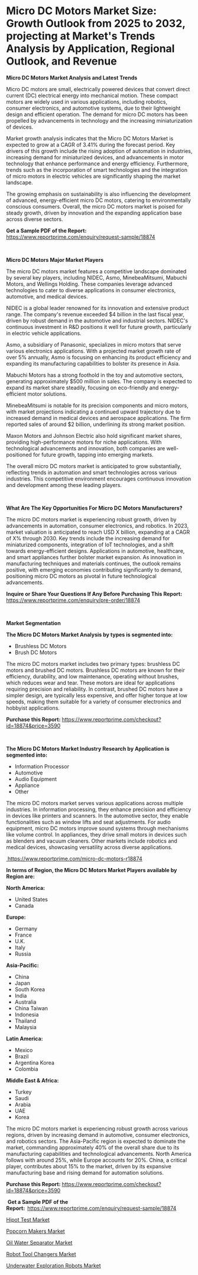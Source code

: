 <p><h1>Micro DC Motors Market Size: Growth Outlook from 2025 to 2032, projecting at Market's Trends Analysis by Application, Regional Outlook, and Revenue</h1></p><p><strong>Micro DC Motors Market Analysis and Latest Trends</strong></p>
<p><p>Micro DC motors are small, electrically powered devices that convert direct current (DC) electrical energy into mechanical motion. These compact motors are widely used in various applications, including robotics, consumer electronics, and automotive systems, due to their lightweight design and efficient operation. The demand for micro DC motors has been propelled by advancements in technology and the increasing miniaturization of devices.</p><p>Market growth analysis indicates that the Micro DC Motors Market is expected to grow at a CAGR of 3.41% during the forecast period. Key drivers of this growth include the rising adoption of automation in industries, increasing demand for miniaturized devices, and advancements in motor technology that enhance performance and energy efficiency. Furthermore, trends such as the incorporation of smart technologies and the integration of micro motors in electric vehicles are significantly shaping the market landscape. </p><p>The growing emphasis on sustainability is also influencing the development of advanced, energy-efficient micro DC motors, catering to environmentally conscious consumers. Overall, the micro DC motors market is poised for steady growth, driven by innovation and the expanding application base across diverse sectors.</p></p>
<p><strong>Get a Sample PDF of the Report:&nbsp;</strong> <a href="https://www.reportprime.com/enquiry/request-sample/18874?utm_campaign=1900&utm_medium=2&utm_source=Github&utm_content=ia&utm_term=19032025&utm_id=micro-dc-motors">https://www.reportprime.com/enquiry/request-sample/18874</a></p>
<p>&nbsp;</p>
<p><strong>Micro DC Motors Major Market Players</strong></p>
<p><p>The micro DC motors market features a competitive landscape dominated by several key players, including NIDEC, Asmo, MinebeaMitsumi, Mabuchi Motors, and Wellings Holding. These companies leverage advanced technologies to cater to diverse applications in consumer electronics, automotive, and medical devices.</p><p>NIDEC is a global leader renowned for its innovation and extensive product range. The company's revenue exceeded $4 billion in the last fiscal year, driven by robust demand in the automotive and industrial sectors. NIDEC's continuous investment in R&D positions it well for future growth, particularly in electric vehicle applications.</p><p>Asmo, a subsidiary of Panasonic, specializes in micro motors that serve various electronics applications. With a projected market growth rate of over 5% annually, Asmo is focusing on enhancing its product efficiency and expanding its manufacturing capabilities to bolster its presence in Asia.</p><p>Mabuchi Motors has a strong foothold in the toy and automotive sectors, generating approximately $500 million in sales. The company is expected to expand its market share steadily, focusing on eco-friendly and energy-efficient motor solutions.</p><p>MinebeaMitsumi is notable for its precision components and micro motors, with market projections indicating a continued upward trajectory due to increased demand in medical devices and aerospace applications. The firm reported sales of around $2 billion, underlining its strong market position.</p><p>Maxon Motors and Johnson Electric also hold significant market shares, providing high-performance motors for niche applications. With technological advancements and innovation, both companies are well-positioned for future growth, tapping into emerging markets.</p><p>The overall micro DC motors market is anticipated to grow substantially, reflecting trends in automation and smart technologies across various industries. This competitive environment encourages continuous innovation and development among these leading players.</p></p>
<p>&nbsp;</p>
<p><strong>What Are The Key Opportunities For Micro DC Motors Manufacturers?</strong></p>
<p><p>The micro DC motors market is experiencing robust growth, driven by advancements in automation, consumer electronics, and robotics. In 2023, market valuation is anticipated to reach USD X billion, expanding at a CAGR of X% through 2030. Key trends include the increasing demand for miniaturized components, integration of IoT technologies, and a shift towards energy-efficient designs. Applications in automotive, healthcare, and smart appliances further bolster market expansion. As innovation in manufacturing techniques and materials continues, the outlook remains positive, with emerging economies contributing significantly to demand, positioning micro DC motors as pivotal in future technological advancements.</p></p>
<p><strong>Inquire or Share Your Questions If Any Before Purchasing This Report:</strong> <a href="https://www.reportprime.com/enquiry/pre-order/18874?utm_campaign=1900&utm_medium=2&utm_source=Github&utm_content=ia&utm_term=19032025&utm_id=micro-dc-motors">https://www.reportprime.com/enquiry/pre-order/18874</a></p>
<p>&nbsp;</p>
<p><strong>Market Segmentation</strong></p>
<p><strong>The Micro DC Motors Market Analysis by types is segmented into:</strong></p>
<p><ul><li>Brushless DC Motors</li><li>Brush DC Motors</li></ul></p>
<p><p>The micro DC motors market includes two primary types: brushless DC motors and brushed DC motors. Brushless DC motors are known for their efficiency, durability, and low maintenance, operating without brushes, which reduces wear and tear. These motors are ideal for applications requiring precision and reliability. In contrast, brushed DC motors have a simpler design, are typically less expensive, and offer higher torque at low speeds, making them suitable for a variety of consumer electronics and hobbyist applications.</p></p>
<p><strong>Purchase this Report:&nbsp;</strong><a href="https://www.reportprime.com/checkout?id=18874&price=3590&utm_campaign=1900&utm_medium=2&utm_source=Github&utm_content=ia&utm_term=19032025&utm_id=micro-dc-motors">https://www.reportprime.com/checkout?id=18874&price=3590</a></p>
<p>&nbsp;</p>
<p><strong>The Micro DC Motors Market Industry Research by Application is segmented into:</strong></p>
<p><ul><li>Information Processor</li><li>Automotive</li><li>Audio Equipment</li><li>Appliance</li><li>Other</li></ul></p>
<p><p>The micro DC motors market serves various applications across multiple industries. In information processing, they enhance precision and efficiency in devices like printers and scanners. In the automotive sector, they enable functionalities such as window lifts and seat adjustments. For audio equipment, micro DC motors improve sound systems through mechanisms like volume control. In appliances, they drive small motors in devices such as blenders and vacuum cleaners. Other markets include robotics and medical devices, showcasing versatility across diverse applications.</p></p>
<p><a href="https://www.reportprime.com/micro-dc-motors-r18874?utm_campaign=1900&utm_medium=2&utm_source=Github&utm_content=ia&utm_term=19032025&utm_id=micro-dc-motors">&nbsp;https://www.reportprime.com/micro-dc-motors-r18874</a></p>
<p><strong>In terms of Region, the Micro DC Motors Market Players available by Region are:</strong></p>
<p>
    <p> <strong> North America: </strong>
        <ul>
            <li>United States</li>
            <li>Canada</li>
        </ul>
        </p> 
    <p> <strong> Europe: </strong>
        <ul>
            <li>Germany</li>
            <li>France</li>
            <li>U.K.</li>
            <li>Italy</li>
            <li>Russia</li>
        </ul>
        </p> 
    <p> <strong> Asia-Pacific: </strong>
        <ul>
            <li>China</li>
            <li>Japan</li>
            <li>South Korea</li>
            <li>India</li>
            <li>Australia</li>
            <li>China Taiwan</li>
            <li>Indonesia</li>
            <li>Thailand</li>
            <li>Malaysia</li>
        </ul>
        </p> 
    <p> <strong> Latin America: </strong>
        <ul>
            <li>Mexico</li>
            <li>Brazil</li>
            <li>Argentina Korea</li>
            <li>Colombia</li>
        </ul>
        </p> 
    <p> <strong> Middle East & Africa: </strong>
        <ul>
            <li>Turkey</li>
            <li>Saudi</li>
            <li>Arabia</li>
            <li>UAE</li>
            <li>Korea</li>
        </ul>
    </p>
    </p>
<p><p>The micro DC motors market is experiencing robust growth across various regions, driven by increasing demand in automotive, consumer electronics, and robotics sectors. The Asia-Pacific region is expected to dominate the market, commanding approximately 40% of the overall share due to its manufacturing capabilities and technological advancements. North America follows with around 25%, while Europe accounts for 20%. China, a critical player, contributes about 15% to the market, driven by its expansive manufacturing base and rising demand for automation solutions.</p></p>
<p><strong>Purchase this Report: </strong><a href="https://www.reportprime.com/checkout?id=18874&price=3590&utm_campaign=1900&utm_medium=2&utm_source=Github&utm_content=ia&utm_term=19032025&utm_id=micro-dc-motors">https://www.reportprime.com/checkout?id=18874&price=3590</a></p>
<p>&nbsp;<strong>Get a Sample PDF of the Report:&nbsp;&nbsp;</strong><a href="https://www.reportprime.com/enquiry/request-sample/18874?utm_campaign=1900&utm_medium=2&utm_source=Github&utm_content=ia&utm_term=19032025&utm_id=micro-dc-motors">https://www.reportprime.com/enquiry/request-sample/18874</a></p>
<p><strong></strong></p>
<p><p><a href="https://github.com/chillwervenu/Market-Research-Report-List-1/blob/main/hipot-test-market.md?utm_campaign=1900&utm_medium=2&utm_source=Github&utm_content=ia&utm_term=19032025&utm_id=micro-dc-motors">Hipot Test Market</a></p><p><a href="https://github.com/busamoleankk/Market-Research-Report-List-1/blob/main/popcorn-makers-market.md?utm_campaign=1900&utm_medium=2&utm_source=Github&utm_content=ia&utm_term=19032025&utm_id=micro-dc-motors">Popcorn Makers Market</a></p><p><a href="https://github.com/awwqamet/Market-Research-Report-List-1/blob/main/oil-water-separator-market.md?utm_campaign=1900&utm_medium=2&utm_source=Github&utm_content=ia&utm_term=19032025&utm_id=micro-dc-motors">Oil Water Separator Market</a></p><p><a href="https://github.com/marcayaminig/Market-Research-Report-List-1/blob/main/robot-tool-changers-market.md?utm_campaign=1900&utm_medium=2&utm_source=Github&utm_content=ia&utm_term=19032025&utm_id=micro-dc-motors">Robot Tool Changers Market</a></p><p><a href="https://github.com/yodhafirorae/Market-Research-Report-List-1/blob/main/underwater-exploration-robots-market.md?utm_campaign=1900&utm_medium=2&utm_source=Github&utm_content=ia&utm_term=19032025&utm_id=micro-dc-motors">Underwater Exploration Robots Market</a></p></p>